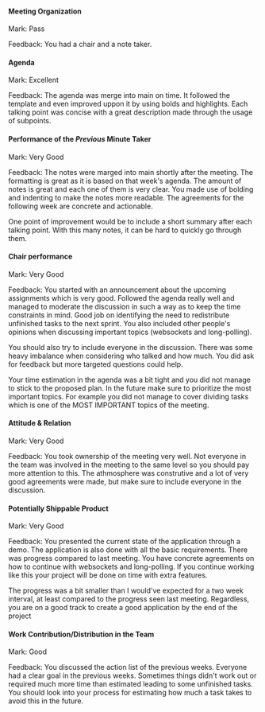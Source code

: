 #### Meeting Organization

Mark: Pass

Feedback: You had a chair and a note taker.


#### Agenda 

Mark: Excellent

Feedback: The agenda was merge into main on time. It followed the template and even improved uppon it by using bolds and highlights. Each talking point was concise with a great description made through the usage of subpoints.


#### Performance of the *Previous* Minute Taker

Mark: Very Good

Feedback: The notes were marged into main shortly after the meeting. The formatting is great as it is based on that week's agenda. The amount of notes is great and each one of them is very clear. You made use of bolding and indenting to make the notes more readable. The agreements for the following week are concrete and actionable.

One point of improvement would be to include a short summary after each talking point. With this many notes, it can be hard to quickly go through them.


#### Chair performance

Mark: Very Good

Feedback: You started with an announcement about the upcoming assignments which is very good. Followed the agenda really well and managed to moderate the discussion in such a way as to keep the time constraints in mind. Good job on identifying the need to redistribute unfinished tasks to the next sprint. You also included other people's opinions when discussing important topics (websockets and long-polling).

You should also try to include everyone in the discussion. There was some heavy imbalance when considering who talked and how much. You did ask for feedback but more targeted questions could help.

Your time estimation in the agenda was a bit tight and you did not manage to stick to the proposed plan. In the future make sure to prioritize the most important topics. For example you did not manage to cover dividing tasks which is one of the MOST IMPORTANT topics of the meeting.


#### Attitude & Relation

Mark: Very Good

Feedback: You took ownership of the meeting very well. Not everyone in the team was involved in the meeting to the same level so you should pay more attention to this. The athmosphere was construtive and a lot of very good agreements were made, but make sure to include everyone in the discussion.


#### Potentially Shippable Product

Mark: Very Good

Feedback: You presented the current state of the application through a demo. The application is also done with all the basic requirements. There was progress compared to last meeting. You have concrete agreements on how to continue with websockets and long-polling. If you continue working like this your project will be done on time with extra features.

The progress was a bit smaller than I would've expected for a two week interval, at least compared to the progress seen last meeting. Regardless, you are on a good track to create a good application by the end of the project


#### Work Contribution/Distribution in the Team

Mark: Good

Feedback: You discussed the action list of the previous weeks. Everyone had a clear goal in the previous weeks. Sometimes things didn't work out or required much more time than estimated leading to some unfinished tasks. You should look into your process for estimating how much a task takes to avoid this in the future.

